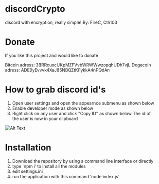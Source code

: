 # discordCrypto
discord with encryption, really simple!
By:
FireC, Cth103

# Donate
If you like this project and would like to donate

Bitcoin adress:
3BRRcuocUKpMZFVvbWRWWwzopqhUDh7vjL
Dogecoin adress:
ADE9yEvvvk4XaJ85NBQZtKFykkA4nPQdAn

# How to grab discord id's
1. Open user settings and open the appearnce submenu as shown below
2. Enable developer mode as shown below
3. Right click on any user and click "Copy ID" as shown below
The id of the user is now in your clipboard

![Alt Text](http://i.imgur.com/f5Tyqt9.gif)

# Installation
1. Download the repository by using a command line interface or directly
2. type 'npm i' to install all the modules
3. edit settings.ini
4. run the application with this command 'node index.js'
